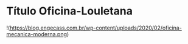 # Título Oficina-Louletana
!(https://blog.engecass.com.br/wp-content/uploads/2020/02/oficina-mecanica-moderna.png)